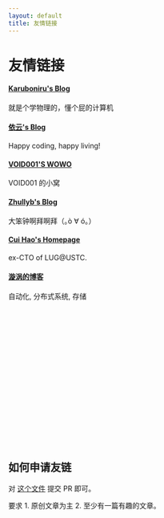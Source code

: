 ```yaml
---
layout: default
title: 友情链接
---
```


友情链接
============

#### [Karuboniru's Blog](https://yanqiyu.info)

就是个学物理的，懂个屁的计算机  

#### [依云's Blog](https://blog.lilydjwg.me/)  
Happy coding, happy living!  

#### [VOID001'S WOWO](https://void-shana.moe)
VOID001 的小窝  

#### [Zhullyb's Blog](https://blog.zhullyb.top/)  
大笨钟啊拜啊拜（｡ò ∀ ó｡）

#### [Cui Hao's Homepage](https://cvhc.cc/)  
ex-CTO of LUG@USTC.

#### [漩涡的博客](https://xuanwo.io/)  
自动化, 分布式系统, 存储


<br/><br/><br/><br/><br/><br/><br/><br/><br/><br/><br/><br/><br/><br/><br/><br/>

如何申请友链
--------
对 [这个文件](https://github.com/Endle/endle.github.io/blob/master/links/index.md) 提交 PR 即可。

要求 1. 原创文章为主 2. 至少有一篇有趣的文章。



